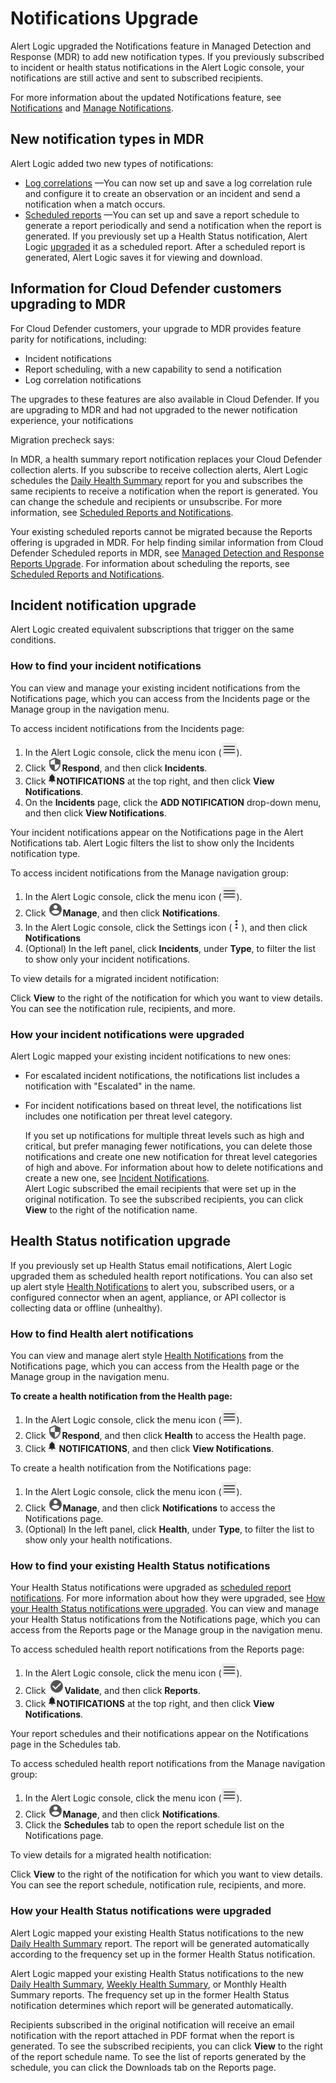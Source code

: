 # Notifications Upgrade

Alert Logic upgraded the Notifications feature in Managed Detection and Response (MDR) to add new notification types. If you previously subscribed to incident or health status notifications  in the Alert Logic console, your notifications are still active and sent to  subscribed recipients.

For more information about the updated Notifications feature, see [Notifications](../configure/notifications.md) and [Manage Notifications](../configure/notifications/manage.md).

## New notification types in MDR

Alert Logic added two new types of notifications:

* [Log correlations](../configure/notifications/log-correlation.md)        —You can now set up and save a log correlation rule and configure it to create an observation or an incident and send a notification when a match occurs.
* [Scheduled reports](../configure/notifications/report.md)        —You can set up and save a report schedule to generate a report periodically  and send a notification when the report is generated. If you previously set up a Health Status notification, Alert Logic [upgraded](#health-migration) it as a scheduled report. After a scheduled report is generated, Alert Logic saves it for viewing and download.

## Information for Cloud Defender customers upgrading to MDR

For Cloud Defender customers, your upgrade to MDR provides feature parity for notifications, including:

* Incident notifications
* Report scheduling, with a new capability to send a notification
* Log correlation notifications

The upgrades to these features are also available in Cloud Defender. If you are upgrading to MDR and had not upgraded to the newer notification experience, your notifications

Migration precheck says:

In MDR, a health summary report notification replaces your Cloud Defender collection alerts. If you  subscribe to receive collection alerts, Alert Logic schedules the [Daily Health Summary](../analyze/reports/service/health/daily-health-summary.md) report for you and subscribes the same recipients to receive a notification when the report is generated. You can change the schedule and recipients or unsubscribe. For more information, see [Scheduled Reports and Notifications](../configure/notifications/report.md).

Your existing scheduled reports cannot be migrated because the Reports offering is upgraded in MDR. For help finding similar information from Cloud Defender Scheduled reports in MDR, see [Managed Detection and Response Reports Upgrade](upgrade-reports.md). For information about scheduling the reports, see [Scheduled Reports and Notifications](../configure/notifications/report.md).

## Incident notification upgrade

Alert Logic created equivalent subscriptions that trigger on the same conditions.

### How to find your incident notifications

You can view and manage your existing incident notifications from the Notifications page, which you can access from the Incidents page or the Manage group in the navigation menu.

To access incident notifications from the Incidents page:

1. In the Alert Logic console, click the menu icon (![](../Resources/Images/dashboard/menu-icon.png)).
2. Click ![](../Resources/Images/dashboard/respond-icon.png)**Respond**, and then click **Incidents**.
3. Click ![](../Resources/Images/dashboard/notifications-icon.png)**NOTIFICATIONS** at the top right, and then click **View Notifications**.
4. On the **Incidents** page, click the **ADD NOTIFICATION** drop-down menu, and then click **View Notifications**.

Your incident notifications appear  on the Notifications page in the Alert Notifications tab. Alert Logic filters the list to show only the Incidents notification type.

To access incident notifications from the Manage navigation group:

1. In the Alert Logic console, click the menu icon (![](../Resources/Images/dashboard/menu-icon.png)).
2. Click ![](../Resources/Images/dashboard/manage-icon.png)**Manage**, and then click **Notifications**.
3. In the Alert Logic console, click the Settings icon (![](../Resources/Images/supportThreeDots.png)), and then click **Notifications**
4. (Optional) In the left panel, click **Incidents**, under **Type**, to filter the list to show only your incident notifications.

To view details for a migrated incident notification:

Click **View** to the right of the notification for which you want to view details. You can see the notification rule, recipients, and more.

### How your incident notifications were upgraded

Alert Logic mapped your existing incident notifications to new ones:

* For escalated incident notifications, the notifications list includes a notification with "Escalated" in the name.
* For incident notifications based on threat level, the notifications list includes one notification per threat level category.

    If you set up notifications for multiple threat levels such as high and critical, but prefer  managing fewer notifications, you can delete those notifications and create one new notification for threat level categories of high and above. For information about how to delete notifications and create a new one, see [Incident Notifications](../configure/notifications/incident.md).    
Alert Logic subscribed the email recipients that were set up in the original notification. To see the subscribed recipients, you can click **View** to the right of the notification name.

## Health Status notification upgrade

If you  previously set up Health Status email notifications, Alert Logic upgraded them as scheduled health report notifications. You can also set up alert style [ Health Notifications](../configure/notifications/health.md) to alert you, subscribed users, or a configured connector when an agent, appliance, or API collector is collecting data or offline (unhealthy).

### How to find Health alert notifications

You can view and manage  alert style [ Health Notifications](../configure/notifications/health.md) from the Notifications page, which you can access from the Health page or the Manage group in the navigation menu.

**To create a health notification from the Health page:**

1. In the Alert Logic console, click the menu icon (![](../Resources/Images/dashboard/menu-icon.png)).
2. Click ![](../Resources/Images/dashboard/respond-icon.png)**Respond**, and then click **Health** to access the Health page.
3. Click ![](../Resources/Images/dashboard/notifications-icon.png)  **NOTIFICATIONS**, and then click **View Notifications**.

To create a health notification from the Notifications page:

1. In the Alert Logic console, click the menu icon (![](../Resources/Images/dashboard/menu-icon.png)).
2. Click ![](../Resources/Images/dashboard/manage-icon.png)**Manage**, and then click **Notifications** to access the Notifications page.
3. (Optional) In the left panel, click **Health**, under **Type**, to filter the list to show only your health notifications.

### How to find your existing Health Status notifications

Your Health Status notifications were upgraded as [scheduled report notifications](../configure/notifications/report.md). For more information about how they were upgraded, see [How your Health Status notifications were upgraded](#health-migration). You can view and manage your Health Status notifications  from the Notifications page, which you can access from the Reports page or the Manage group in the navigation menu.

To access scheduled health report notifications from the Reports page:

1. In the Alert Logic console, click the menu icon (![](../Resources/Images/dashboard/menu-icon.png)).
2. Click ![](../Resources/Images/dashboard/validate-icon.png)**Validate**, and then click **Reports**.
3. Click ![](../Resources/Images/dashboard/notifications-icon.png)**NOTIFICATIONS** at the top right, and then click **View Notifications**.

Your report schedules and their notifications appear  on the Notifications page in the Schedules tab.

To access scheduled health report notifications from the Manage navigation group:

1. In the Alert Logic console, click the menu icon (![](../Resources/Images/dashboard/menu-icon.png)).
2. Click ![](../Resources/Images/dashboard/manage-icon.png)**Manage**, and then click **Notifications**.
3. Click the **Schedules** tab to open the report schedule list on the Notifications page.

To view details for a migrated health notification:

Click **View** to the right of the notification for which you want to view details. You can see the report schedule, notification rule, recipients, and more.

### How your Health Status notifications were upgraded

Alert Logic mapped your existing Health Status notifications to the new [Daily Health Summary](../analyze/reports/service/health/daily-health-summary.md) report. The report will be generated automatically according to the frequency set up in the former Health Status notification.

Alert Logic mapped your existing Health Status notifications to the new [Daily Health Summary](../analyze/reports/service/health/daily-health-summary.md), [Weekly Health Summary](../analyze/reports/service/health/weekly-health-summary.md), or Monthly Health Summary reports. The frequency set up in the former Health Status notification determines which report will be generated automatically.

Recipients subscribed in the original notification will receive an email notification with the report attached in PDF format when the report is generated. To see the subscribed recipients, you can click **View** to the right of the report schedule name. To see the list of reports generated by the schedule, you can click the Downloads tab on the Reports page.
